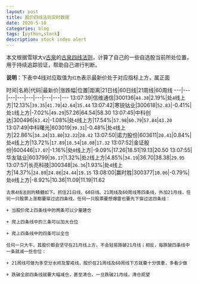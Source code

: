 ```yaml
---
layout: post
title: 股价四线法则实时数据
date: 2020-5-10
categories: blog
tags: [python,stock]
description: stock index alert
---
```



本文根据雪球大v[古泉](https://xueqiu.com/u/7148646888)的[古泉四线法则](https://xueqiu.com/7148646888/130498192)，计算了自己的一些自选股当前所处位置，用于持续追踪验证，帮助自己进行判断。

**说明**：下表中4线对应取值为`红色`表示最新价处于对应指标上方，属正面

时间|名称|代码|最新价|涨跌幅|位置|距离|21日线|60日线|21周线|60周线
---|---|---|---|---|---|---|---|---
13:07:39|信维通信|300136|`44.38`|2.19%|处`4`线上方|12.13%|`39.35`|`41.70`|`42.64`|`35.44`
13:07:42|寒锐钴业|300618|`52.83`|-0.41%|处`1`线上方|-7.02%|`49.29`|57.26|64.54|58.30
13:07:45|中科创达|300496|`63.42`|-1.08%|处`4`线上方|17.54%|`57.98`|`60.79`|`57.84`|`43.20`
13:07:49|中科曙光|603019|`39.31`|-0.48%|处`4`线上方|22.86%|`34.24`|`33.80`|`32.22`|`28.42`
13:07:50|诺力股份|603611|`20.41`|0.84%|处`4`线上方|13.72%|`17.89`|`18.54`|`18.08`|`17.32`
13:07:52|金证股份|600446|`17.07`|-1.16%|处`0`线上方|-9.09%|17.26|18.51|19.13|20.50
13:07:55|华友钴业|603799|`36.17`|1.32%|处`2`线上方|4.85%|`34.19`|36.70|38.38|`29.95`
13:07:57|长亮科技|300348|`26.36`|1.93%|处`4`线上方|14.37%|`24.89`|`24.86`|`24.44`|`19.15`
13:08:00|赢时胜|300377|`10.06`|-0.79%|处`0`线上方|-8.92%|10.36|11.09|11.19|11.62

```
古泉4线法则的精髓如下。抓住21日线、60日线、21周线及60周线等四条线，外加21月线，任何一只股票上涨都要穿过这四条线，任何一只股票要想爆雷也要先下穿过这四条线：

+ 当股价爬上四条线中的两条可以少量建仓

+ 爬上四条线中的三条可以加大仓位

+ 爬上四条线中的四条可以全仓

任何一只大牛，其股价都会坚守在21月线上方，不会轻易跌破21月线；相反，每跌破四条线中一条就减一些仓位：

+ 21周线可做为多空分水岭及警戒线，股价在21周线及60周线下方就要十分慎重，多看少做

+ 跌破全部四条线就要大幅减仓，甚至清仓，一旦跌破21月线，清仓观望
```